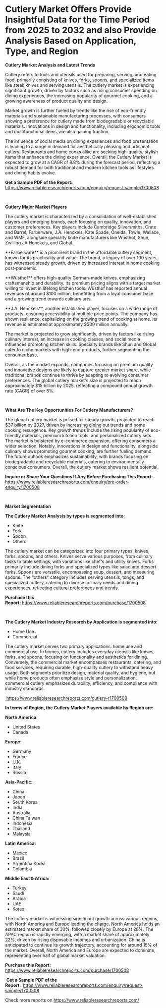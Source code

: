 <p><h1>Cutlery Market Offers Provide Insightful Data for the Time Period from 2025 to 2032 and also Provide Analysis Based on Application, Type, and Region</h1></p><p><strong>Cutlery Market Analysis and Latest Trends</strong></p>
<p><p>Cutlery refers to tools and utensils used for preparing, serving, and eating food, primarily consisting of knives, forks, spoons, and specialized items like steak knives and serving utensils. The cutlery market is experiencing significant growth, driven by factors such as rising consumer spending on dining experiences, the increasing popularity of gourmet cooking, and a growing awareness of product quality and design.</p><p>Market growth is further fueled by trends like the rise of eco-friendly materials and sustainable manufacturing processes, with consumers showing a preference for cutlery made from biodegradable or recyclable materials. Innovations in design and functionality, including ergonomic tools and multifunctional items, are also gaining traction.</p><p>The influence of social media on dining experiences and food presentation is leading to a surge in demand for aesthetically pleasing and artisanal cutlery. Restaurants and home cooks alike are seeking high-quality, stylish items that enhance the dining experience. Overall, the Cutlery Market is expected to grow at a CAGR of 8.8% during the forecast period, reflecting a robust demand for both traditional and modern kitchen tools as lifestyles and dining habits evolve.</p></p>
<p><strong>Get a Sample PDF of the Report:&nbsp;</strong> <a href="https://www.reliableresearchreports.com/enquiry/request-sample/1700508?utm_campaign=2181&utm_medium=2&utm_source=Github&utm_content=ia&utm_term=07022025&utm_id=cutlery">https://www.reliableresearchreports.com/enquiry/request-sample/1700508</a></p>
<p>&nbsp;</p>
<p><strong>Cutlery Major Market Players</strong></p>
<p><p>The cutlery market is characterized by a consolidation of well-established players and emerging brands, each focusing on quality, innovation, and customer preferences. Key players include Cambridge Silversmiths, Crate and Barrel, Farberware, J.A. Henckels, Kate Spade, Oneida, Towle, Wallace, and WMF, alongside specialty knife manufacturers like Wüsthof, Shun, Zwilling JA Henckels, and Global.</p><p>**Farberware** is a prominent brand in the affordable cutlery segment, known for its practicality and value. The brand, a legacy of over 100 years, has witnessed steady growth, driven by increased interest in home cooking post-pandemic. </p><p>**Wüsthof** offers high-quality German-made knives, emphasizing craftsmanship and durability. Its premium pricing aligns with a target market willing to invest in lifelong kitchen tools. Wüsthof has reported annual revenues of around $100 million, benefitting from a loyal consumer base and a growing trend towards culinary arts.</p><p>**J.A. Henckels**, another established player, focuses on a wide range of products, ensuring accessibility at multiple price points. The company has shown resilience, capitalizing on the growing trend of cooking at home. Its revenue is estimated at approximately $500 million annually.</p><p>The market is projected to grow significantly, driven by factors like rising culinary interest, an increase in cooking classes, and social media influences promoting kitchen skills. Specialty brands like Shun and Global cater to niche markets with high-end products, further segmenting the consumer base.</p><p>Overall, as the market expands, companies focusing on premium quality and innovative designs are likely to capture greater market share, while traditional brands continue to thrive by adapting to evolving consumer preferences. The global cutlery market's size is projected to reach approximately $15 billion by 2025, reflecting a compound annual growth rate (CAGR) of over 5%.</p></p>
<p>&nbsp;</p>
<p><strong>What Are The Key Opportunities For Cutlery Manufacturers?</strong></p>
<p><p>The global cutlery market is poised for steady growth, projected to reach $37 billion by 2027, driven by increasing dining out trends and home cooking resurgence. Key growth trends include the rising popularity of eco-friendly materials, premium kitchen tools, and personalized cutlery sets. The market is bolstered by e-commerce expansion, offering consumers a wider selection. Notably, innovations in design and functionality, alongside culinary shows promoting gourmet cooking, are further fueling demand. The future outlook emphasizes sustainability, with brands focusing on biodegradable and recyclable materials, catering to environmentally conscious consumers. Overall, the cutlery market shows resilient potential.</p></p>
<p><strong>Inquire or Share Your Questions If Any Before Purchasing This Report:</strong> <a href="https://www.reliableresearchreports.com/enquiry/pre-order-enquiry/1700508?utm_campaign=2181&utm_medium=2&utm_source=Github&utm_content=ia&utm_term=07022025&utm_id=cutlery">https://www.reliableresearchreports.com/enquiry/pre-order-enquiry/1700508</a></p>
<p>&nbsp;</p>
<p><strong>Market Segmentation</strong></p>
<p><strong>The Cutlery Market Analysis by types is segmented into:</strong></p>
<p><ul><li>Knife</li><li>Fork</li><li>Spoon</li><li>Others</li></ul></p>
<p><p>The cutlery market can be categorized into four primary types: knives, forks, spoons, and others. Knives serve various purposes, from culinary tasks to table settings, with variations like chef's and utility knives. Forks primarily include dining forks and specialized types like salad and dessert forks. Spoons are versatile, encompassing soup, dessert, and measuring spoons. The "others" category includes serving utensils, tongs, and specialized cutlery, catering to diverse culinary needs and dining experiences, reflecting cultural preferences and trends.</p></p>
<p><strong>Purchase this Report:&nbsp;</strong><a href="https://www.reliableresearchreports.com/purchase/1700508?utm_campaign=2181&utm_medium=2&utm_source=Github&utm_content=ia&utm_term=07022025&utm_id=cutlery">https://www.reliableresearchreports.com/purchase/1700508</a></p>
<p>&nbsp;</p>
<p><strong>The Cutlery Market Industry Research by Application is segmented into:</strong></p>
<p><ul><li>Home Use</li><li>Commercial</li></ul></p>
<p><p>The cutlery market serves two primary applications: home use and commercial use. In homes, cutlery includes everyday utensils like knives, forks, and spoons, focusing on functionality and aesthetics for dining. Conversely, the commercial market encompasses restaurants, catering, and food services, requiring durable, high-quality cutlery to withstand heavy usage. Both segments prioritize design, material quality, and hygiene, but while home products often emphasize style and personalization, commercial cutlery emphasizes durability, efficiency, and compliance with industry standards.</p></p>
<p><a href="https://www.reliableresearchreports.com/cutlery-r1700508?utm_campaign=2181&utm_medium=2&utm_source=Github&utm_content=ia&utm_term=07022025&utm_id=cutlery">&nbsp;https://www.reliableresearchreports.com/cutlery-r1700508</a></p>
<p><strong>In terms of Region, the Cutlery Market Players available by Region are:</strong></p>
<p>
    <p> <strong> North America: </strong>
        <ul>
            <li>United States</li>
            <li>Canada</li>
        </ul>
        </p> 
    <p> <strong> Europe: </strong>
        <ul>
            <li>Germany</li>
            <li>France</li>
            <li>U.K.</li>
            <li>Italy</li>
            <li>Russia</li>
        </ul>
        </p> 
    <p> <strong> Asia-Pacific: </strong>
        <ul>
            <li>China</li>
            <li>Japan</li>
            <li>South Korea</li>
            <li>India</li>
            <li>Australia</li>
            <li>China Taiwan</li>
            <li>Indonesia</li>
            <li>Thailand</li>
            <li>Malaysia</li>
        </ul>
        </p> 
    <p> <strong> Latin America: </strong>
        <ul>
            <li>Mexico</li>
            <li>Brazil</li>
            <li>Argentina Korea</li>
            <li>Colombia</li>
        </ul>
        </p> 
    <p> <strong> Middle East & Africa: </strong>
        <ul>
            <li>Turkey</li>
            <li>Saudi</li>
            <li>Arabia</li>
            <li>UAE</li>
            <li>Korea</li>
        </ul>
    </p>
    </p>
<p><p>The cutlery market is witnessing significant growth across various regions, with North America and Europe leading the charge. North America holds an estimated market share of 30%, followed closely by Europe at 28%. The APAC region is rapidly emerging, with a market share of approximately 22%, driven by rising disposable incomes and urbanization. China is anticipated to continue its growth trajectory, accounting for around 15% of the market. Overall, North America and Europe are expected to dominate, representing over half of global market valuation.</p></p>
<p><strong>Purchase this Report: </strong><a href="https://www.reliableresearchreports.com/purchase/1700508?utm_campaign=2181&utm_medium=2&utm_source=Github&utm_content=ia&utm_term=07022025&utm_id=cutlery">https://www.reliableresearchreports.com/purchase/1700508</a></p>
<p>&nbsp;<strong>Get a Sample PDF of the Report:&nbsp;&nbsp;</strong><a href="https://www.reliableresearchreports.com/enquiry/request-sample/1700508?utm_campaign=2181&utm_medium=2&utm_source=Github&utm_content=ia&utm_term=07022025&utm_id=cutlery">https://www.reliableresearchreports.com/enquiry/request-sample/1700508</a></p>
<p><strong></strong></p>
<p>Check more reports on <a href="https://www.reliableresearchreports.com/?utm_campaign=2181&utm_medium=2&utm_source=Github&utm_content=ia&utm_term=07022025&utm_id=cutlery">https://www.reliableresearchreports.com/</a></p>